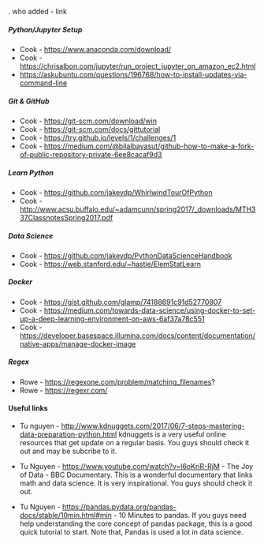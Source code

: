 .
who added - link

##### Python/Jupyter Setup
- Cook - https://www.anaconda.com/download/
- Cook -  https://chrisalbon.com/jupyter/run_project_jupyter_on_amazon_ec2.html
- https://askubuntu.com/questions/196768/how-to-install-updates-via-command-line

##### Git & GitHub
- Cook - https://git-scm.com/download/win
- Cook - https://git-scm.com/docs/gittutorial
- Cook - https://try.github.io/levels/1/challenges/1
- Cook - https://medium.com/@bilalbayasut/github-how-to-make-a-fork-of-public-repository-private-6ee8cacaf9d3

##### Learn Python 
- Cook - https://github.com/jakevdp/WhirlwindTourOfPython
- Cook - http://www.acsu.buffalo.edu/~adamcunn/spring2017/_downloads/MTH337ClassnotesSpring2017.pdf

##### Data Science
- Cook - https://github.com/jakevdp/PythonDataScienceHandbook
- Cook - https://web.stanford.edu/~hastie/ElemStatLearn

##### Docker
- Cook - https://gist.github.com/glamp/74188691c91d52770807
- Cook - https://medium.com/towards-data-science/using-docker-to-set-up-a-deep-learning-environment-on-aws-6af37a78c551
- Cook - https://developer.basespace.illumina.com/docs/content/documentation/native-apps/manage-docker-image

##### Regex
- Rowe - https://regexone.com/problem/matching_filenames?
- Rowe - https://regexr.com/


#### Useful links


- Tu nguyen - http://www.kdnuggets.com/2017/06/7-steps-mastering-data-preparation-python.html 
kdnuggets is a very useful online resources that get update on a regular basis. You guys should check it out and may be subcribe to it. 

- Tu Nguyen - https://www.youtube.com/watch?v=l6oKriR-RjM - The Joy of Data - BBC Documentary.
This is a wonderful documentary that links math and data science. It is very inspirational. You guys should check it out.  

- Tu Nguyen - https://pandas.pydata.org/pandas-docs/stable/10min.html#min - 10 Minutes to pandas.
If you guys need help understanding the core concept of pandas package, this is a good quick tutorial to start. Note that, Pandas is used a lot in data science. 
